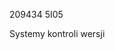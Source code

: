 <meta http-equiv="Content-Type" content="text/html; charset=utf-8">

209434 5I05

Systemy kontroli wersji

